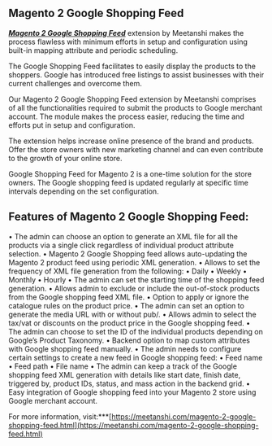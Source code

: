 ## Magento 2 Google Shopping Feed

***[Magento 2 Google Shopping Feed](https://meetanshi.com/magento-2-google-shopping-feed.html)*** extension by Meetanshi makes the process flawless with minimum efforts in setup and configuration using built-in mapping attribute and periodic scheduling.


The Google Shopping Feed facilitates to easily display the products to the shoppers. Google has introduced free listings to assist businesses with their current challenges and overcome them.
 
Our Magento 2 Google Shopping Feed extension by Meetanshi comprises of all the functionalities required to submit the products to Google merchant account. The module makes the process easier, reducing the time and efforts put in setup and configuration.
 
The extension helps increase online presence of the brand and products. Offer the store owners with new marketing channel and can even contribute to the growth of your online store.
 
Google Shopping Feed for Magento 2 is a one-time solution for the store owners. The Google shopping feed is updated regularly at specific time intervals depending on the set configuration.
## Features of Magento 2 Google Shopping Feed:
•       The admin can choose an option to generate an XML file for all the products via a single click regardless of individual product attribute selection.
•       Magento 2 Google Shopping feed allows auto-updating the Magento 2 product feed using periodic XML generation.
•       Allows to set the frequency of XML file generation from the following:
•       Daily
•       Weekly
•       Monthly
•       Hourly
•       The admin can set the starting time of the shopping feed generation.
•       Allows admin to exclude or include the out-of-stock products from the Google shopping feed XML file.
•       Option to apply or ignore the catalogue rules on the product price.
•       The admin can set an option to generate the media URL with or without pub/.
•       Allows admin to select the tax/vat or discounts on the product price in the Google shopping feed.
•       The admin can choose to set the ID of the individual products depending on Google’s Product Taxonomy.
•       Backend option to map custom attributes with Google shopping feed manually.
•       The admin needs to configure certain settings to create a new feed in Google shopping feed:
•       Feed name
•       Feed path
•       File name
•       The admin can keep a track of the Google shopping feed XML generation with details like start date, finish date, triggered by, product IDs, status, and mass action in the backend grid.
•       Easy integration of Google shopping feed into your Magento 2 store using Google merchant account.
 
For more information, visit:***[https://meetanshi.com/magento-2-google-shopping-feed.html](https://meetanshi.com/magento-2-google-shopping-feed.html)
 
 
 
 
 
 
 
